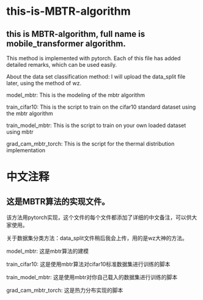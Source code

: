 # this-is-MBTR-algorithm
## this is MBTR-algorithm, full name is mobile_transformer algorithm.

This method is implemented with pytorch. Each of this file has added detailed remarks, which can be used easily.

About the data set classification method: I will upload the data_split file later, using the method of wz.

model_mbtr: This is the modeling of the mbtr algorithm

train_cifar10: This is the script to train on the cifar10 standard dataset using the mbtr algorithm

train_model_mbtr: This is the script to train on your own loaded dataset using mbtr

grad_cam_mbtr_torch: This is the script for the thermal distribution implementation

# 中文注释
## 这是MBTR算法的实现文件。
该方法用pytorch实现，这个文件的每个文件都添加了详细的中文备注，可以供大家使用。

关于数据集分类方法：data_split文件稍后我会上传，用的是wz大神的方法。

model_mbtr: 这是mbtr算法的建模

train_cifar10: 这是使用mbtr算法对cifar10标准数据集进行训练的脚本

train_model_mbtr: 这是使用mbtr对你自己载入的数据集进行训练的脚本

grad_cam_mbtr_torch: 这是热力分布实现的脚本
